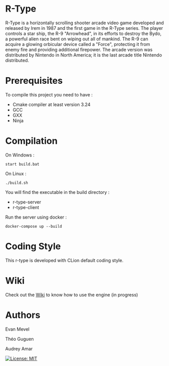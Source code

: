 # R-Type

 R-Type is a horizontally scrolling shooter arcade video game developed and released by Irem in 1987 and the first game in the R-Type series. The player controls a star ship, the R-9 "Arrowhead", in its efforts to destroy the Bydo, a powerful alien race bent on wiping out all of mankind. The R-9 can acquire a glowing orbicular device called a "Force", protecting it from enemy fire and providing additional firepower. The arcade version was distributed by Nintendo in North America; it is the last arcade title Nintendo distributed.

# Prerequisites
To compile this project you need to have :

- Cmake compiler at least version 3.24
- GCC
- GXX
- Ninja

# Compilation

On Windows :

    start build.bat
    
 On Linux :
 
    ./build.sh
    
You will find the executable in the build directory :

- r-type-server
- r-type-client

Run the server using docker :

    docker-compose up --build

# Coding Style
This r-type is developed with CLion default coding style.

# Wiki
Check out the [Wiki](https://github.com/EpitechPromo2025/B-CPP-500-REN-5-2-rtype-audrey.amar/wiki) to know how to use the engine (in progress)

# Authors
Evan Mevel

Théo Guguen

Audrey Amar


[![License: MIT](https://img.shields.io/badge/License-MIT-pink.svg)](https://opensource.org/licenses/MIT)
